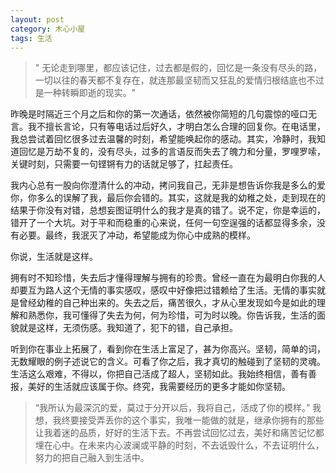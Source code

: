 ```yaml
---
layout: post
category: 木心小屋
tags: 生活
---
```


> " 无论走到哪里，都应该记住，过去都是假的，回忆是一条没有尽头的路，一切以往的春天都不复存在，就连那最坚韧而又狂乱的爱情归根结底也不过是一种转瞬即逝的现实。"

昨晚是时隔近三个月之后和你的第一次通话，依然被你简短的几句震惊的哑口无言。我不擅长言论，只有等电话过后好久，才明白怎么合理的回复你。在电话里，我总尝试着回忆很多过去温馨的时刻，希望能唤起你的感动。其实，冷静时，我知道回忆是万劫不复的，没有尽头，过多的言语反而失去了魄力和分量，罗哩罗嗦，关键时刻，只需要一句铿锵有力的话就足够了，扛起责任。

我内心总有一股向你澄清什么的冲动，拷问我自己，无非是想告诉你我是多么的爱你，你多么的误解了我，最后你会错的。其实，这就是我的幼稚之处，走到现在的结果于你没有对错，总想妄图证明什么的我才是真的错了。说不定，你是幸运的，错开了一个大坑。对于平和而稳重的心来说，任何一句空逞强的话都显得多余，没有必要。最终，我泯灭了冲动，希望能成为你心中成熟的模样。

你说，生活就是这样。

拥有时不知珍惜，失去后才懂得理解与拥有的珍贵。曾经一直在为最明白你我的人却要互为路人这个无情的事实感叹，感叹中好像把过错赖给了生活。无情的事实就是曾经幼稚的自己种出来的。失去之后，痛苦很久，才从心里发现如今是如此的理解和熟悉你，我可懂得了失去为何，何为珍惜，可为时以晚。你告诉我，生活的面貌就是这样，无须伤感。我知道了，犯下的错，自己承担。

听到你在事业上拓展了，看到你在生活上富足了，甚为你高兴。坚韧，简单的词，无数耀眼的例子述说它的含义。可看了你之后，我才真切的触碰到了坚韧的灵魂。生活这么艰难，不得以，你把自己活成了超人，坚韧如此。我始终相信，善有善报，美好的生活就应该属于你。终究，我需要经历的更多才能如你坚韧。


> “我所认为最深沉的爱，莫过于分开以后，我将自己，活成了你的模样。” 我想，我终要接受弄丢你的这个事实，我唯一能做的就是，继承你拥有的那些让我着迷的品质，好好的生活下去。不再尝试回忆过去，美好和痛苦记忆都埋在心中。在未来内心波澜或平静的时刻，不去诋毁什么，不去证明什么，努力的把自己融入到生活中。


